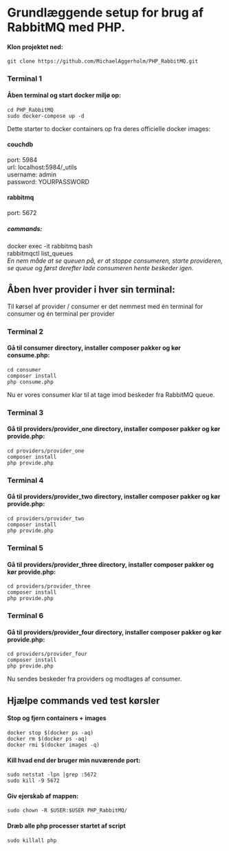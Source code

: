# Grundlæggende setup for brug af RabbitMQ med PHP.

#### Klon projektet ned:
```
git clone https://github.com/MichaelAggerholm/PHP_RabbitMQ.git
```

### Terminal 1
#### Åben terminal og start docker miljø op:
```
cd PHP_RabbitMQ
sudo docker-compose up -d
```
Dette starter to docker containers op fra deres officielle docker images:
#### couchdb
port: 5984<br />
url: localhost:5984/_utils<br />
username: admin<br />
password: YOURPASSWORD

#### rabbitmq
port: 5672
##### commands:
docker exec -it rabbitmq bash<br />
rabbitmqctl list_queues<br />
_En nem måde at se queuen på, er at stoppe consumeren, starte provideren, se queue og først derefter lade consumeren hente beskeder igen._

## Åben hver provider i hver sin terminal:
Til kørsel af provider / consumer er det nemmest med én terminal for consumer og én terminal per provider

### Terminal 2
#### Gå til consumer directory, installer composer pakker og kør consume.php:
```
cd consumer
composer install
php consume.php
```
Nu er vores consumer klar til at tage imod beskeder fra RabbitMQ queue.

### Terminal 3
#### Gå til providers/provider_one directory, installer composer pakker og kør provide.php:
```
cd providers/provider_one
composer install
php provide.php
```

### Terminal 4
#### Gå til providers/provider_two directory, installer composer pakker og kør provide.php:
```
cd providers/provider_two
composer install
php provide.php
```

### Terminal 5
#### Gå til providers/provider_three directory, installer composer pakker og kør provide.php:
```
cd providers/provider_three
composer install
php provide.php
```
### Terminal 6
#### Gå til providers/provider_four directory, installer composer pakker og kør provide.php:
```
cd providers/provider_four
composer install
php provide.php
```

Nu sendes beskeder fra providers og modtages af consumer.

## Hjælpe commands ved test kørsler

#### Stop og fjern containers + images
```
docker stop $(docker ps -aq)
docker rm $(docker ps -aq)
docker rmi $(docker images -q)
```

#### Kill hvad end der bruger min nuværende port:
```
sudo netstat -lpn |grep :5672
sudo kill -9 5672
```

#### Giv ejerskab af mappen:
```
sudo chown -R $USER:$USER PHP_RabbitMQ/
```

#### Dræb alle php processer startet af script
```
sudo killall php
```
